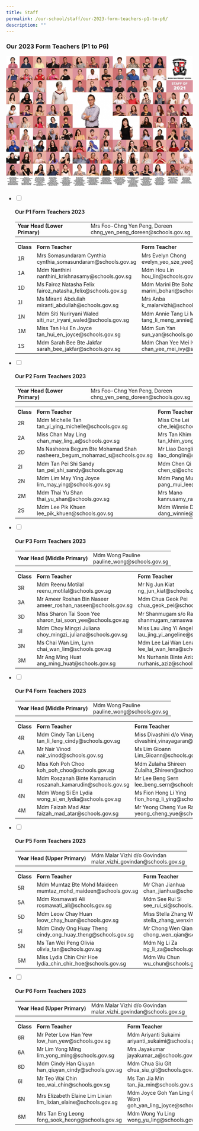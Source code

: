 ```yaml
---
title: Staff
permalink: /our-school/staff/our-2023-form-teachers-p1-to-p6/
description: ""
---
```

<h3><strong>Our 2023 Form Teachers (P1 to P6)</strong></h3>
<img src="/images/staff.jpg">
<ul class="jekyllcodex_accordion">
<li><input id="accordion1" type="checkbox"> <label for="accordion1"><h4><strong>Our P1 Form Teachers 2023</strong></h4></label>
<div>
<table>
<tbody>
<tr>
<td><strong>Year Head (Lower Primary)</strong></td>
<td>Mrs Foo-Chng Yen Peng, Doreen<br>chng_yen_peng_doreen@schools.gov.sg</td>
</tr>
</tbody>
</table>
<table>
<tbody>
<tr>
<th>Class</th>
<th>Form Teacher</th>
<th>Form Teacher</th>
</tr>
<tr>
<td>1R</td>
<td>Mrs Somasundaram Cynthia<br>cynthia_somasundaram@schools.gov.sg</td>
<td>Mrs Evelyn Chong<br>evelyn_yeo_sze_yee@schools.gov.sg</td>
</tr>
<tr>
<td>1A</td>
<td>Mdm Nanthini<br>nanthini_krishnasamy@schools.gov.sg</td>
<td>Mdm Hou Lin<br>hou_lin@schools.gov.sg</td>
</tr>
<tr>
<td>1D</td>
<td>Ms Fairoz Natasha Felix<br>fairoz_natasha_felix@schools.gov.sg</td>
<td>Mdm Marini Bte Bohari<br>marini_bohari@schools.gov.sg</td>
</tr>
<tr>
<td>1I</td>
<td>Ms Miranti Abdullah<br>miranti_abdullah@schools.gov.sg</td>
<td>Mrs Anba<br>k_malarvizhi@schools.gov.sg</td>
</tr>
<tr>
<td>1N</td>
<td>Mdm Siti Nuriryani Waled<br>siti_nur_iryani_waled@schools.gov.sg</td>
<td>Mdm Annie Tang Li Meng<br>tang_li_meng_annie@schools.gov.sg</td>
</tr>
<tr>
<td>1M</td>
<td>Miss Tan Hui En Joyce<br>tan_hui_en_joyce@schools.gov.sg</td>
<td>Mdm Sun Yan<br>sun_yan@schools.gov.sg</td>
</tr>
<tr>
<td>1S</td>
<td>Mdm Sarah Bee Bte Jakfar<br>sarah_bee_jakfar@schools.gov.sg</td>
<td>Mdm Chan Yee Mei Ivy<br>chan_yee_mei_ivy@schools.gov.sg</td>
</tr>
</tbody>
</table>
</div>
</li>
<li><input id="accordion2" type="checkbox"> <label for="accordion2"><h4><strong>Our P2 Form Teachers 2023</strong></h4></label>
<div>
<table>
<tbody>
<tr>
<td><strong>Year Head (Lower Primary)</strong></td>
<td>Mrs Foo-Chng Yen Peng, Doreen<br>chng_yen_peng_doreen@schools.gov.sg</td>
</tr>
</tbody>
</table>
<table>
<tbody>
<tr>
<th>Class</th>
<th>Form Teacher</th>
<th>Form Teacher</th>
</tr>
<tr>
<td>2R</td>
<td>Mdm Michelle Tan<br>tan_yi_ying_michelle@schools.gov.sg</td>
<td>Miss Che Lei<br>che_lei@schools.gov.sg</td>
</tr>
<tr>
<td>2A</td>
<td>Miss Chan May Ling<br>chan_may_ling_a@schools.gov.sg</td>
<td>Mrs Tan Khim Yong<br>tan_khim_yong@schools.gov.sg</td>
</tr>
<tr>
<td>2D</td>
<td>Ms Nasheera Begum Bte Mohamad Shah<br>nasheera_begum_mohamad_s@schools.gov.sg</td>
<td>Mr Liao Donglin<br>liao_donglin@schools.gov.sg</td>
</tr>
<tr>
<td>2I</td>
<td>Mdm Tan Pei Shi Sandy<br>tan_pei_shi_sandy@schools.gov.sg</td>
<td>Mdm Chen Qi<br>chen_qi@schools.gov.sg</td>
</tr>
<tr>
<td>2N</td>
<td>Mdm Lim May Ying Joyce<br>lim_may_ying@schools.gov.sg</td>
<td>Mdm Pang Mui Lee<br>pang_mui_lee@schools.gov.sg</td>
</tr>
<tr>
<td>2M</td>
<td>Mdm Thai Yu Shan<br>thai_yu_shan@schools.gov.sg</td>
<td>Mrs Mano<br>kannusamy_rajeswary@schools.gov.sg</td>
</tr>
<tr>
<td>2S</td>
<td>Mdm Lee Pik Khuen<br>lee_pik_khuen@schools.gov.sg</td>
<td>Mdm Winnie Dang<br>dang_winnie@schools.gov.sg</td>
</tr>
</tbody>
</table>
</div>
</li>
<li><input id="accordion3" type="checkbox"> <label for="accordion3"><h4><strong>Our P3 Form Teachers 2023</strong></h4></label>
<div>
<table>
<tbody>
<tr>
<td><strong>Year Head (Middle Primary)</strong></td>
<td>Mdm Wong Pauline<br>pauline_wong@schools.gov.sg</td>
</tr>
</tbody>
</table>
<table>
<tbody>
<tr>
<th>Class</th>
<th>Form Teacher</th>
<th>Form Teacher</th>
</tr>
<tr>
<td>3R</td>
<td>Mdm Reenu Motilal<br>reenu_motilal@schools.gov.sg</td>
<td>Mr Ng Jun Kiat<br>ng_jun_kiat@schools.gov.sg</td>
</tr>
<tr>
<td>3A</td>
<td>Mr Ameer Roshan Bin Naseer<br>ameer_roshan_naseer@schools.gov.sg</td>
<td>Mdm Chua Geok Pei<br>chua_geok_pei@schools.gov.sg</td>
</tr>
<tr>
<td>3D</td>
<td>Miss Sharon Tai Soon Yee<br>sharon_tai_soon_yee@schools.gov.sg</td>
<td>Mr Shanmugam s/o Ramaswami<br>shanmugam_ramaswami@schools.gov.sg</td>
</tr>
<tr>
<td>3I</td>
<td>Mdm Choy Mingzi Juliana<br>choy_mingzi_juliana@schools.gov.sg</td>
<td>Miss Lau Jing Yi Angeline<br>lau_jing_yi_angeline@schools.gov.sg</td>
</tr>
<tr>
<td>3N</td>
<td>Ms Chai Wan Lim, Lynn<br>chai_wan_lim@schools.gov.sg</td>
<td>Mdm Lee Lai Wan Lena<br>lee_lai_wan_lena@schools.gov.sg</td>
</tr>
<tr>
<td>3M</td>
<td>Mr Ang Ming Huat<br>ang_ming_huat@schools.gov.sg</td>
<td>Ms Nurhanis Binte Aziz<br>nurhanis_aziz@schools.gov.sg</td>
</tr>
</tbody>
</table>
</div>
</li>
<li><input id="accordion4" type="checkbox"> <label for="accordion4"><h4><strong>Our P4 Form Teachers 2023</strong></h4></label>
<div>
<table>
<tbody>
<tr>
<td><strong>Year Head (Middle Primary)</strong></td>
<td>Mdm Wong Pauline<br>pauline_wong@schools.gov.sg</td>
</tr>
</tbody>
</table>
<table>
<tbody>
<tr>
<th>Class</th>
<th>Form Teacher</th>
<th>Form Teacher</th>
</tr>
<tr>
<td>4R</td>
<td>Mdm Cindy Tan Li Leng<br>tan_li_leng_cindy@schools.gov.sg</td>
<td>Miss Divashini d/o Vinayagaran<br>divashini_vinayagaran@schools.gov.sg</td>
</tr>
<tr>
<td>4A</td>
<td>Mr Nair Vinod<br>nair_vinod@schools.gov.sg</td>
<td>Ms Lim Gioann<br>Lim_Gioann@schools.gov.sg</td>
</tr>
<tr>
<td>4D</td>
<td>Miss Koh Poh Choo<br>koh_poh_choo@schools.gov.sg</td>
<td>Mdm Zulaiha Shireen<br>Zulaiha_Shireen@schools.gov.sg</td>
</tr>
<tr>
<td>4I</td>
<td>Mdm Roszanah Binte Kamarudin<br>roszanah_kamarudin@schools.gov.sg</td>
<td>Mr Lee Beng Sern<br>lee_beng_sern@schools.gov.sg</td>
</tr>
<tr>
<td>4N</td>
<td>Mdm Wong Si En Lydia<br>wong_si_en_lydia@schools.gov.sg</td>
<td>Ms Fion Hong Li Ying<br>fion_hong_li_ying@schools.gov.sg</td>
</tr>
<tr>
<td>4M</td>
<td>Mdm Faizah Mad Atar<br>faizah_mad_atar@schools.gov.sg</td>
<td>Mr Yeong Cheng Yue Raphael<br>yeong_cheng_yue@schools.gov.sg</td>
</tr>
</tbody>
</table>
</div>
</li>
<li><input id="accordion5" type="checkbox"> <label for="accordion5"><h4><strong>Our P5 Form Teachers 2023</strong></h4></label>
<div>
<table>
<tbody>
<tr>
<td><strong>Year Head (Upper Primary)</strong></td>
<td>Mdm Malar Vizhi d/o Govindan<br>malar_vizhi_govindan@schools.gov.sg</td>
</tr>
</tbody>
</table>
<table>
<tbody>
<tr>
<th>Class</th>
<th>Form Teacher</th>
<th>Form Teacher</th>
</tr>
<tr>
<td>5R</td>
<td>Mdm Mumtaz Bte Mohd Maideen<br>mumtaz_mohd_maideen@schools.gov.sg</td>
<td>Mr Chan Jianhua<br>chan_jianhua@schools.gov.sg</td>
</tr>
<tr>
<td>5A</td>
<td>Mdm Rosmawati Ali<br>rosmawati_ali@schools.gov.sg</td>
<td>Mdm See Rui Si<br>see_rui_si@schools.gov.sg</td>
</tr>
<tr>
<td>5D</td>
<td>Mdm Leow Chay Huan<br>leow_chay_huan@schools.gov.sg</td>
<td>Miss Stella Zhang Wenxin<br>stella_zhang_wenxin@schools.gov.sg</td>
</tr>
<tr>
<td>5I</td>
<td>Mdm Cindy Ong Huay Theng<br>cindy_ong_huay_theng@schools.gov.sg</td>
<td>Mr Chong Wen Qian<br>chong_wen_qian@schools.gov.sg</td>
</tr>
<tr>
<td>5N</td>
<td>Ms Tan Wei Peng Olivia<br>olivia_tan@schools.gov.sg</td>
<td>Mdm Ng Li Za<br>ng_li_za@schools.gov.sg</td>
</tr>
<tr>
<td>5M</td>
<td>Miss Lydia Chin Chir Hoe&nbsp;<br>lydia_chin_chir_hoe@schools.gov.sg</td>
<td>Mdm Wu Chun<br>wu_chun@schools.gov.sg</td>
</tr>
</tbody>
</table>
</div>
</li>
<li><input id="accordion6" type="checkbox"> <label for="accordion6"><h4><strong>Our P6 Form Teachers 2023</strong></h4></label>
<div>
<table>
<tbody>
<tr>
<td><strong>Year Head (Upper Primary)</strong></td>
<td>Mdm Malar Vizhi d/o Govindan<br>malar_vizhi_govindan@schools.gov.sg</td>
</tr>
</tbody>
</table>
<table>
<tbody>
<tr>
<th>Class</th>
<th>Form Teacher</th>
<th>Form Teacher</th>
</tr>
<tr>
<td>6R</td>
<td>Mr Peter Low Han Yew<br>low_han_yew@schools.gov.sg</td>
<td>Mdm Ariyanti Sukaimi<br>ariyanti_sukaimi@schools.gov.sg</td>
</tr>
<tr>
<td>6A</td>
<td>Mr Lim Yong Ming<br>lim_yong_ming@schools.gov.sg</td>
<td>Mrs Jayakumar<br>jayakumar_a@schools.gov.sg</td>
</tr>
<tr>
<td>6D</td>
<td>Mdm Cindy Han Qiuyan<br>han_qiuyan_cindy@schools.gov.sg</td>
<td>Mdm Chua Siu Git<br>chua_siu_git@schools.gov.sg</td>
</tr>
<tr>
<td>6I</td>
<td>Mr Teo Wai Chin<br>teo_wai_chin@schools.gov.sg</td>
<td>Ms Tan Jia Min<br>tan_jia_min@schools.gov.sg</td>
</tr>
<tr>
<td>6N</td>
<td>Mrs Elizabeth Elaine Lim Lixian<br>lim_lixian_elaine@schools.gov.sg</td>
<td>Mdm Joyce Goh Yan Ling (Mrs Won)<br>goh_yan_ling_joyce@schools.gov.sg</td>
</tr>
<tr>
<td>6M</td>
<td>Mrs Tan Eng Leong<br>fong_sook_heong@schools.gov.sg</td>
<td>Mdm Wong Yu Ling<br>wong_yu_ling@schools.gov.sg</td>
</tr>
</tbody>
</table>
</div>
</li>
</ul>